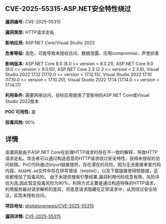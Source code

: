 ## CVE-2025-55315-ASP.NET安全特性绕过

**漏洞编号:** CVE-2025-55315

**漏洞类型:** HTTP请求走私

**影响应用:** ASP.NET Core/Visual Studio 2022

**危害等级:** 高危，可能导致未授权访问、数据泄露、应用compromise、声誉损害

**影响版本:** ASP.NET Core 8.0 (8.0 <= version < 8.0.21), ASP.NET Core 9.0 (9.0 <= version < 9.0.10), ASP.NET Core 2.3 (2.3 <= version < 2.3.6), Visual Studio 2022 17.12 (17.12.0 <= version < 17.12.13), Visual Studio 2022 17.10 (17.10.0 <= version < 17.10.20), Visual Studio 2022 17.14 (17.14.0 <= version < 17.14.17)

**利用条件:** 需要网络访问，目标应用使用了受影响的ASP.NET Core或Visual Studio 2022版本

**POC 可用性:** 是

**投毒风险:** 90%

## 详情

该漏洞是由于ASP.NET Core在处理HTTP请求时存在不一致的解释，导致HTTP请求走私。攻击者可以通过构造恶意的HTTP请求绕过安全特性，获得未授权的访问权限。PoC代码通过tinyurl链接提供，存在潜在的风险，因为无法直接审查代码内容。`README.md`文件中存在拼写错误（explоit），以及下载链接使用短链接，这些都增加了投毒风险。 由于未提供搜索引擎结果,漏洞利用代码信息有限，风险评估为高,因此暂定投毒风险为90%。利用方式主要是通过构造特殊的HTTP请求，利用服务器对请求解析的差异，将恶意请求隐藏在正常请求中，从而绕过安全验证，实现未授权访问。

**项目地址:** [digitalsnemesis/CVE-2025-55315](https://github.com/digitalsnemesis/CVE-2025-55315)

**漏洞详情:** [CVE-2025-55315](https://nvd.nist.gov/vuln/detail/CVE-2025-55315)